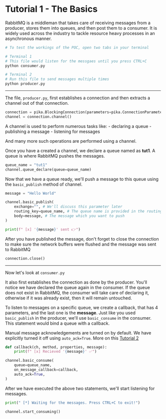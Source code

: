 # Tutorial 1 - The Basics

RabbitMQ is a middleman that takes care of receiving messages from a producer, stores them into queues, and then post them to a consumer. It is widely used across the industry to tackle resource heavy processes in an asynchronous manner.

```bash
# To test the workings of the POC, open two tabs in your terminal

# Terminal 1
# This file would listen for the messgaes until you press CTRL+C
python consumer.py

# Terminal 2
# Run this file to send messages multiple times
python producer.py
```

---

The file, `producer.py`, first establishes a connection and then extracts a channel out of that connection. 

```py
connection = pika.BlockingConnection(parameters=pika.ConnectionParameters("localhost"))
channel = connection.channel()
```

A channel is used to perform numerous tasks like:
    - declaring a queue
    - publishing a message
    - listening for messages

And many more such operations are performed using a channel.

Once you have a created a channel, we declare a queue named as **tut1**. A queue is where RabbitMQ pushes the messages.

```py
queue_name = "tut1"
channel.queue_declare(queue=queue_name)
```

Now that we have a queue ready, we'll push a message to this queue using the `basic_publish` method of channel.

```py
message = "Hello World"

channel.basic_publish(
    exchange="", # We'll discuss this parameter later
    routing_key=queue_name, # The queue name is provided in the routing_key parameter
    body=message, # The message which you want to push
)

print(f" [x] '{message}' sent 👉")
```

After you have published the message, don't forget to close the connection to make sure the network buffers were flushed and the message was sent to RabbitMQ

```py
connection.close()
```

---

Now let's look at `consumer.py`

It also first establishes the connection as done by the producer. You'll notice we have declared the queue again in the consumer. If the queue does not exist in RabbitMQ, the consumer will take care of declaring it, otherwise if it was already exist, then it will remain untouched.

To listen to messages on a specific queue, we create a callback, that has 4 parameters, and the last one is the **message**. Just like you used `basic_publish` in the producer, we'll use `basic_consume` in the consumer. This statement would bind a queue with a callback.

Manual message acknowledgements are turned on by default. We have explicitly turned it off using `auto_ack=True`. More on this [Tutorial 2](/tutorial-2/README.md)

```py
def callback(ch, method, properties, message):
    print(f" [x] Recieved '{message}' ✅")

channel.basic_consume(
    queue=queue_name,
    on_message_callback=callback,
    auto_ack=True, 
)
```

After we have executed the above two statements, we'll start listening for messages.

```py
print(" [*] Waiting for the messages. Press CTRL+C to exit!")

channel.start_consuming()
```